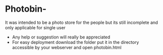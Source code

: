 # Photobin-

It was intended to be a photo store for the people but its still incomplete and only applicable for single user

- Any help or suggestion will really be appreciated
- For easy deployment download the folder put it in the directory accessible by your webserver and open photobin.html 

